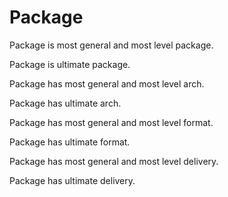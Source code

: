# Package

Package is most general and most level package.

Package is ultimate package.

Package has most general and most level arch.

Package has ultimate arch.

Package has most general and most level format.

Package has ultimate format.

Package has most general and most level delivery.

Package has ultimate delivery.